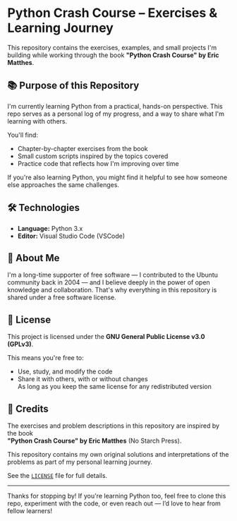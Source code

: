 # Python Crash Course – Exercises & Learning Journey

This repository contains the exercises, examples, and small projects I'm building while working through the book **"Python Crash Course" by Eric Matthes**.

## 📚 Purpose of this Repository

I'm currently learning Python from a practical, hands-on perspective. This repo serves as a personal log of my progress, and a way to share what I'm learning with others.

You'll find:

- Chapter-by-chapter exercises from the book
- Small custom scripts inspired by the topics covered
- Practice code that reflects how I'm improving over time

If you're also learning Python, you might find it helpful to see how someone else approaches the same challenges.

## 🛠️ Technologies

- **Language:** Python 3.x  
- **Editor:** Visual Studio Code (VSCode)

## 👋 About Me

I'm a long-time supporter of free software — I contributed to the Ubuntu community back in 2004 — and I believe deeply in the power of open knowledge and collaboration. That's why everything in this repository is shared under a free software license.

## 🪪 License

This project is licensed under the **GNU General Public License v3.0 (GPLv3)**.

This means you're free to:

- Use, study, and modify the code
- Share it with others, with or without changes  
As long as you keep the same license for any redistributed version

## 📘 Credits

The exercises and problem descriptions in this repository are inspired by the book  
**"Python Crash Course" by Eric Matthes** (No Starch Press).

This repository contains my own original solutions and interpretations of the problems as part of my personal learning journey.

See the [`LICENSE`](./LICENSE) file for full details.

---

Thanks for stopping by! If you're learning Python too, feel free to clone this repo, experiment with the code, or even reach out — I’d love to hear from fellow learners!
